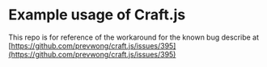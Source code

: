 # Example usage of Craft.js
This repo is for reference of the workaround for the known bug describe at [https://github.com/prevwong/craft.js/issues/395](https://github.com/prevwong/craft.js/issues/395)
